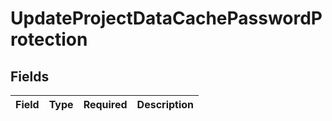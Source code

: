 # UpdateProjectDataCachePasswordProtection


## Fields

| Field       | Type        | Required    | Description |
| ----------- | ----------- | ----------- | ----------- |